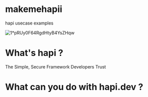 # makemehapii
hapi usecase examples







![1*pRUy0F64RgdHtyB4YsZHqw](https://user-images.githubusercontent.com/72499839/111207056-398f7600-85da-11eb-99d6-0fd10206a79c.png)



# What's hapi ?

The Simple, Secure Framework
Developers Trust

# What can you do with hapi.dev ?
